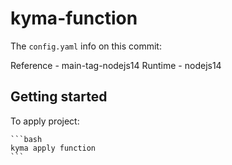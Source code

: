 # kyma-function

The `config.yaml` info on this commit:

Reference - main-tag-nodejs14
Runtime - nodejs14

## Getting started

To apply project:

    ```bash
    kyma apply function
    ```
